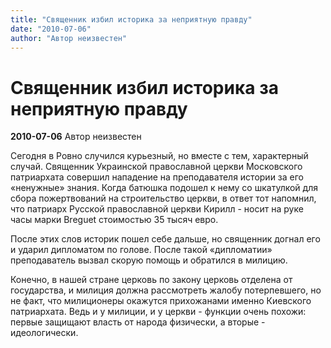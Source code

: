 ```yaml
---
title: "Священник избил историка за неприятную правду"
date: "2010-07-06"
author: "Автор неизвестен"
---
```


# Священник избил историка за неприятную правду

**2010-07-06** Автор неизвестен

Сегодня в Ровно случился курьезный, но вместе с тем, характерный случай. Священник Украинской православной церкви Московского патриархата совершил нападение на преподавателя истории за его «ненужные» знания. Когда батюшка подошел к нему со шкатулкой для сбора пожертвований на строительство церкви, в ответ тот напомнил, что патриарх Русской православной церкви Кирилл - носит на руке часы марки Breguet стоимостью 35 тысяч евро.

После этих слов историк пошел себе дальше, но священник догнал его и ударил дипломатом по голове. После такой «дипломатии» преподаватель вызвал скорую помощь и обратился в милицию.

Конечно, в нашей стране церковь по закону церковь отделена от государства, и милиция должна рассмотреть жалобу потерпевшего, но не факт, что милиционеры окажутся прихожанами именно Киевского патриархата. Ведь и у милиции, и у церкви - функции очень похожи: первые защищают власть от народа физически, а вторые - идеологически.